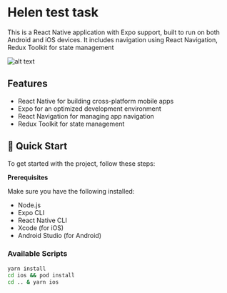 # Helen test task

This is a React Native application with Expo support, built to run on both Android and iOS devices. It includes navigation using React Navigation, Redux Toolkit for state management

![alt text](https://github.com/ainkhm/helen_test/blob/main/cover.png?raw=true)

## Features
 - React Native for building cross-platform mobile apps
 - Expo for an optimized development environment
 - React Navigation for managing app navigation
 - Redux Toolkit for state management

## 🚀 Quick Start
To get started with the project, follow these steps:

**Prerequisites**

Make sure you have the following installed:
 - Node.js
 - Expo CLI
 - React Native CLI
 - Xcode (for iOS)
 - Android Studio (for Android)

### Available Scripts
```sh
yarn install
cd ios && pod install
cd .. & yarn ios
```
